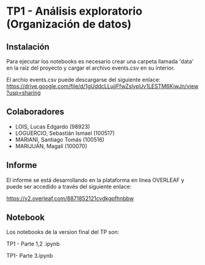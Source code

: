 # TP1 - Análisis exploratorio (Organización de datos)

## Instalación
Para ejecutar los notebooks es necesario crear una carpeta llamada 'data' en la raiz del proyecto y cargar el archivo events.csv en su interior.

El archio events.csv puede descargarse del siguiente enlace:
https://drive.google.com/file/d/1gUddcLLujjFfwZslypUv1LESTM6KiwJn/view?usp=sharing

## Colaboradores
- LOIS, Lucas Edgardo (98923)
- LOGUERCIO, Sebastián Ismael (100517)
- MARIANI, Santiago Tomás (100516)
- MARIJUÁN, Magalí (100070)

## Informe
El informe se está desarrollando en la plataforma en línea OVERLEAF y puede ser accedido a través del siguiente enlace:

https://v2.overleaf.com/8871852121cvdkgpfhnbbw

## Notebook
Los notebooks de la version final del TP son:

TP1 - Parte 1,2 .ipynb

TP1- Parte 3.ipynb
